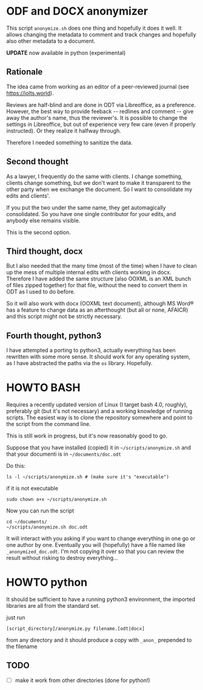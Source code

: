 # ODF and DOCX anonymizer

This script `anonymize.sh` does one thing and hopefully it does it well. It allows changing the metadata to comment and track changes and hopefully also other metadata to a document.

**UPDATE** now available in python (experimental)

## Rationale

The idea came from working as an editor of a peer-reviewed journal (see https://jolts.world).

Reviews are half-blind and are done in ODT via Libreoffice, as a preference. However,
the best way to provide feeback -- redlines and comment -- give away the author's name, thus the reviewer's. It is possible to change the settings in Libreoffice, but out of experience very few care (even if properly instructed). Or they realize it halfway through.

Therefore I needed something to sanitize the data.

## Second thought

As a lawyer, I frequently do the same with clients. I change something, clients change something, but we don't want to make it transparent to the other party when we exchange the document. So I want to consolidate my edits and clients'.

If you put the two under the same name, they get automagically consolidated. So you have one single contributor for your edits, and anybody else remains visible.

This is the second option.

## Third thought, docx

But I also needed that the many time (most of the time) when I have to clean up the mess of multiple internal edits with clients working in docx. Therefore I have added the same structure (also OOXML is an XML bunch of files zipped together) for that file, without the need to convert them in ODT as I used to do before.

So it will also work with docx (OOXML text document), although MS Word® has a feature to change data as an afterthought (but all or none, AFAICR) and this script might not be strictly necessary.

## Fourth thought, python3

I have attempted a porting to python3, actually everything has been rewritten with some more sense. It should work for any operating system, as I have abstracted the paths via the `os` library. Hopefully.

# HOWTO BASH

Requires a recently updated version of Linux (I target bash 4.0, roughly), preferably git (but it's not necessary) and a working knowledge of running scripts. The easiest way is to clone the repository somewhere and point to the script from the command line.

This is still work in progress, but it's now reasonably good to go.

Suppose that you have installed (copied) it in `~/scripts/anonymize.sh` and that your documenti is in `~/documents/doc.odt`

Do this:

```shell
ls -l ~/scripts/anonymize.sh # (make sure it's "executable")
```

if it is not executable

```shell
sudo chown a+x ~/scripts/anonymize.sh
```

Now you can run the script

```shell
cd ~/documents/
~/scripts/anonymize.sh doc.odt
```

It will interact with you asking if you want to change everything in one go or one author by one. Eventually you will (hopefully) have a file named like `_anonymized_doc.odt`. I'm not copying it over so that you can review the result without risking to destroy everything...


# HOWTO python

It should be sufficient to have a running python3 environment, the imported libraries are all from the standard set.

just run

```
[script_directory]/anonymize.py filename.[odt|docx]

```

from any directory and it should produce a copy with `_anon_` prepended to the filename


## TODO

- [ ] make it work from other directories (done for python!)
